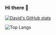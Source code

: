 ### Hi there 👋

[![David's GitHub stats](https://github-readme-stats.vercel.app/api?username=davidcoderistov)](https://github.com/davidcoderistov/github-readme-stats)

![Top Langs](https://github-readme-stats.vercel.app/api/top-langs/?username=davidcoderistov&layout=compact)

<!--
**davidcoderistov/davidcoderistov** is a ✨ _special_ ✨ repository because its `README.md` (this file) appears on your GitHub profile.

Here are some ideas to get you started:

- 🔭 I’m currently working on ...
- 🌱 I’m currently learning ...
- 👯 I’m looking to collaborate on ...
- 🤔 I’m looking for help with ...
- 💬 Ask me about ...
- 📫 How to reach me: ...
- 😄 Pronouns: ...
- ⚡ Fun fact: ...
-->

